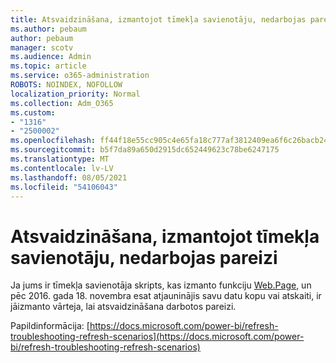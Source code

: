 ```yaml
---
title: Atsvaidzināšana, izmantojot tīmekļa savienotāju, nedarbojas pareizi
ms.author: pebaum
author: pebaum
manager: scotv
ms.audience: Admin
ms.topic: article
ms.service: o365-administration
ROBOTS: NOINDEX, NOFOLLOW
localization_priority: Normal
ms.collection: Adm_O365
ms.custom:
- "1316"
- "2500002"
ms.openlocfilehash: ff44f18e55cc905c4e65fa18c777af3812409ea6f6c26bacb24a7758c2749b5a
ms.sourcegitcommit: b5f7da89a650d2915dc652449623c78be6247175
ms.translationtype: MT
ms.contentlocale: lv-LV
ms.lasthandoff: 08/05/2021
ms.locfileid: "54106043"
---
```

# <a name="refresh-using-web-connector-doesnt-work-properly"></a>Atsvaidzināšana, izmantojot tīmekļa savienotāju, nedarbojas pareizi

Ja jums ir tīmekļa savienotāja skripts, kas izmanto funkciju [Web.Page,](https://msdn.microsoft.com/library/mt260924.aspx) un pēc 2016. gada 18. novembra esat atjauninājis savu datu kopu vai atskaiti, ir jāizmanto vārteja, lai atsvaidzināšana darbotos pareizi.

Papildinformācija: [https://docs.microsoft.com/power-bi/refresh-troubleshooting-refresh-scenarios](https://docs.microsoft.com/power-bi/refresh-troubleshooting-refresh-scenarios)

